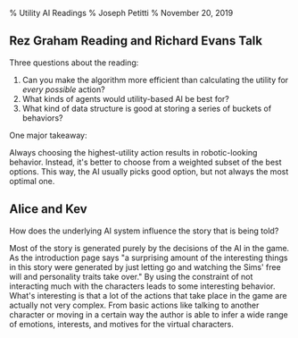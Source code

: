 % Utility AI Readings
% Joseph Petitti
% November 20, 2019

## Rez Graham Reading and Richard Evans Talk

Three questions about the reading:

  1. Can you make the algorithm more efficient than calculating the utility for
	 _every possible_ action?
  2. What kinds of agents would utility-based AI be best for?
  3. What kind of data structure is good at storing a series of buckets of
	 behaviors?

One major takeaway:

Always choosing the highest-utility action results in robotic-looking behavior.
Instead, it's better to choose from a weighted subset of the best options. This
way, the AI usually picks good option, but not always the most optimal one.

## Alice and Kev

How does the underlying AI system influence the story that is being told?

Most of the story is generated purely by the decisions of the AI in the game. As
the introduction page says "a surprising amount of the interesting things in
this story were generated by just letting go and watching the Sims' free will
and personality traits take over." By using the constraint of not interacting
much with the characters leads to some interesting behavior. What's interesting
is that a lot of the actions that take place in the game are actually not very
complex. From basic actions like talking to another character or moving in a
certain way the author is able to infer a wide range of emotions, interests, and
motives for the virtual characters.
